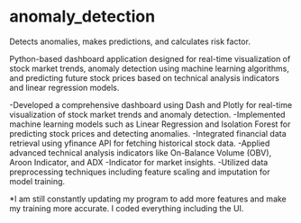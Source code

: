# anomaly_detection
Detects anomalies, makes predictions, and calculates risk factor.

Python-based dashboard application designed for real-time visualization of stock market trends, anomaly detection using machine learning algorithms, and predicting future stock prices based on technical analysis indicators and linear regression models.

-Developed a comprehensive dashboard using Dash and Plotly for real-time visualization of stock market trends and anomaly detection.
-Implemented machine learning models such as Linear Regression and Isolation Forest for predicting stock prices and detecting anomalies.
-Integrated financial data retrieval using yfinance API for fetching historical stock data.
-Applied advanced technical analysis indicators like On-Balance Volume (OBV), Aroon Indicator, and ADX -Indicator for market insights.
-Utilized data preprocessing techniques including feature scaling and imputation for model training.

*I am still constantly updating my program to add more features and make my training more accurate. I coded everything including the UI.
